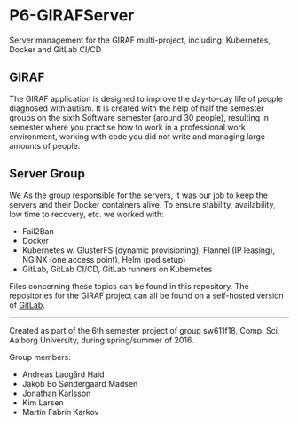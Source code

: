 # P6-GIRAFServer
Server management for the GIRAF multi-project, including: Kubernetes, Docker and GitLab CI/CD

## GIRAF
The GIRAF application is designed to improve the day-to-day life of people diagnosed with autism. It is created with the help of half the semester groups on the sixth Software semester (around 30 people), resulting in semester where you practise how to work in a professional work environment, working with code you did not write and managing large amounts of people. 

## Server Group
We As the group responsible for the servers, it was our job to keep the servers and their Docker containers alive. To ensure stability, availability, low time to recovery, etc. we worked with:
- Fail2Ban
- Docker
- Kubernetes w. GlusterFS (dynamic provisioning), Flannel (IP leasing), NGINX (one access point), Helm (pod setup)
- GitLab, GitLab CI/CD, GitLab runners on Kubernetes

Files concerning these topics can be found in this repository. The repositories for the GIRAF project can all be found on a self-hosted version of [GitLab](https://gitlab.giraf.cs.aau.dk/).

------------------------------------------------------

Created as part of the 6th semester project of group sw611f18, Comp. Sci, Aalborg University, during spring/summer of 2016.

Group members:
- Andreas Laugård Hald
- Jakob Bo Søndergaard Madsen
- Jonathan Karlsson
- Kim Larsen
- Martin Fabrin Karkov
